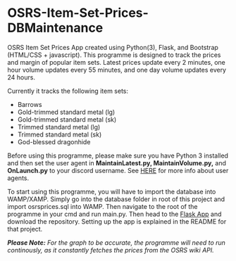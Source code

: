 # OSRS-Item-Set-Prices-DBMaintenance

OSRS Item Set Prices App created using Python(3), Flask, and Bootstrap (HTML/CSS + javascript). This programme is designed to track the prices and margin of 
popular item sets. Latest prices update every 2 minutes, one hour volume updates every 55 minutes, and one day volume updates every 24 hours.

Currently it tracks the following item sets:
* Barrows
* Gold-trimmed standard metal (lg)
* Gold-trimmed standard metal (sk)
* Trimmed standard metal (lg)
* Trimmed standard metal (sk)
* God-blessed dragonhide

Before using this programme, please make sure you have Python 3 installed and then set the user agent in **MaintainLatest.py, MaintainVolume.py,** and **OnLaunch.py** 
to your discord username. See [HERE](https://oldschool.runescape.wiki/w/RuneScape:Real-time_Prices#Please_set_a_descriptive_User-Agent!) 
for more info about user agents.

To start using this programme, you will have to import the database into WAMP/XAMP. Simply go into the database folder in root of this project and import osrsprices.sql into WAMP.
Then navigate to the root of the programme in your cmd and run main.py. Then head to the [Flask App](https://github.com/TyeWalker/OSRS-Item-Set-Prices-FlaskApp) and 
download the repository. Setting up the app is explained in the README for that project.
  
_**Please Note:**_
*For the graph to be accurate, the programme will need to run continously, as it constantly fetches the prices from the OSRS wiki API.*
